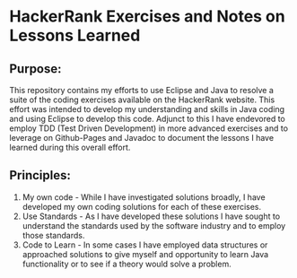 # HackerRank Exercises and Notes on Lessons Learned

## Purpose:
This repository contains my efforts to use Eclipse and Java to resolve a suite of the coding exercises available on the HackerRank website. This effort was intended to develop my understanding and skills in Java coding and using Eclipse to develop this code. Adjunct to this I have endevored to employ TDD (Test Driven Development) in more advanced exercises and to leverage on Github-Pages and Javadoc to document the lessons I have learned during this overall effort.

## Principles:
1. My own code - While I have investigated solutions broadly, I have developed my own coding solutions for each of these exercises.
2. Use Standards - As I have developed these solutions I have sought to understand the standards used by the software industry and to employ those standards.
3. Code to Learn - In some cases I have employed data structures or approached solutions to give myself and opportunity to learn Java functionality or to see if a theory would solve a problem.
